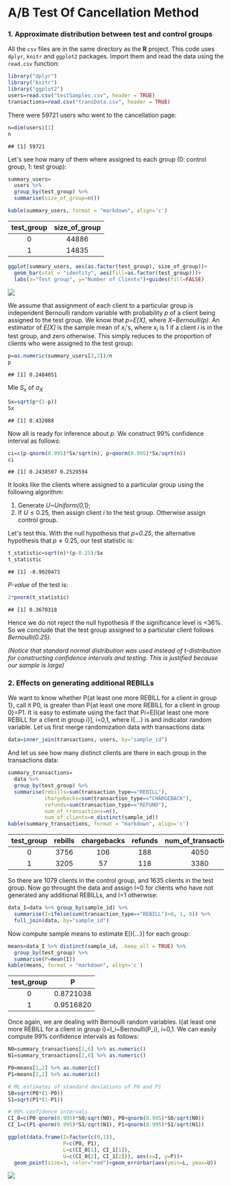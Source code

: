 A/B Test Of Cancellation Method
================

### 1. Approximate distribution between test and control groups

All the `csv` files are in the same directory as the **R** project. This code uses `dplyr`, `knitr` and `ggplot2` packages. Import them and read the data using the `read.csv` function:

``` r
library("dplyr")
library("knitr")
library("ggplot2")
users=read.csv("testSamples.csv", header = TRUE)
transactions=read.csv("transData.csv", header = TRUE)
```

There were 59721 users who went to the cancellation page:

``` r
n=dim(users)[1]
n
```

    ## [1] 59721

Let's see how many of them where assigned to each group (0: control group, 1: test group):

``` r
summary_users=
  users %>% 
  group_by(test_group) %>%
  summarise(size_of_group=n())

kable(summary_users, format = "markdown", align='c')
```

| test\_group | size\_of\_group |
|:-----------:|:---------------:|
|      0      |      44886      |
|      1      |      14835      |

``` r
ggplot(summary_users, aes(as.factor(test_group), size_of_group))+
  geom_bar(stat = "identity", aes(fill=as.factor(test_group)))+
  labs(x="Test group", y="Number of Clients")+guides(fill=FALSE)
```

![](test/unnamed-chunk-4-1.png)

We assume that assignment of each client to a particular group is independent Bernoulli random variable with probability *p* of a client being assigned to the test group. We know that *p=E\[X\]*, where *X~Bernoulli(p)*. An estimator of *E\[X\]* is the sample mean of *x*<sub>*i*</sub>'s, where *x*<sub>*i*</sub> is 1 if a client *i* is in the test group, and zero otherwise. This simply reduces to the proportion of clients who were assigned to the test group:

``` r
p=as.numeric(summary_users[2,2])/n
p
```

    ## [1] 0.2484051

Mle *S*<sub>*x*</sub> of *σ*<sub>*X*</sub>

``` r
Sx=sqrt(p*(1-p))
Sx
```

    ## [1] 0.432088

Now all is ready for inference about *p*. We construct 99% confidence interval as follows:

``` r
ci=c(p-qnorm(0.995)*Sx/sqrt(n), p+qnorm(0.995)*Sx/sqrt(n))
ci
```

    ## [1] 0.2438507 0.2529594

It looks like the clients where assigned to a particular group using the following algorithm:

1.  Generate *U~Uniform(0,1)*;
2.  If *U* ≤ 0.25, then assign client *i* to the test group. Otherwise assign control group.

Let's test this. With the null hypothesis that *p=0.25*, the alternative hypothesis that *p* ≠ 0.25, our test statistic is:

``` r
t_statistic=sqrt(n)*(p-0.25)/Sx
t_statistic
```

    ## [1] -0.9020473

*P-value* of the test is:

``` r
2*pnorm(t_statistic)
```

    ## [1] 0.3670318

Hence we do not reject the null hypothesis if the significance level is &lt;36%. So we conclude that the test group assigned to a particular client follows *Bernoulli(0.25)*.

*(Notice that standard normal distribution was used instead of t-distribution for constructing confidence intervals and testing. This is justified because our sample is large)*

### 2. Effects on generating additional REBILLs

We want to know whether P{at least one more REBILL for a client in group 1}, call it P0, is greater than P{at least one more REBILL for a client in group 0}=P1. It is easy to estimate using the fact that Pi=E\[I{at least one more REBILL for a client in group i}\], i=0,1, where I{...} is and indicator random variable. Let us first merge randomization data with transactions data:

``` r
data=inner_join(transactions, users, by="sample_id")
```

And let us see how many distinct clients are there in each group in the transactions data:

``` r
summary_transactions=
  data %>%
  group_by(test_group) %>%
  summarise(rebills=sum(transaction_type=="REBILL"),
            chargebacks=sum(transaction_type=="CHARGEBACK"),
            refunds=sum(transaction_type=="REFUND"),
            num_of_transactions=n(),
            num_of_clients=n_distinct(sample_id))
kable(summary_transactions, format = "markdown", align='c')
```

| test\_group | rebills | chargebacks | refunds | num\_of\_transactions | num\_of\_clients |
|:-----------:|:-------:|:-----------:|:-------:|:---------------------:|:----------------:|
|      0      |   3756  |     106     |   188   |          4050         |       1079       |
|      1      |   3205  |      57     |   118   |          3380         |       1635       |

So there are 1079 clients in the control group, and 1635 clients in the test group. Now go throught the data and assign I=0 for clients who have not generated any additional REBILLs, and I=1 otherwise:

``` r
data_I=data %>% group_by(sample_id) %>%
  summarise(I=ifelse(sum(transaction_type=="REBILL")>0, 1, 0)) %>%
  full_join(data, by="sample_id")
```

Now compute sample means to estimate E\[I{...}\] for each group:

``` r
means=data_I %>% distinct(sample_id, .keep_all = TRUE) %>%
  group_by(test_group) %>%
  summarise(P=mean(I))
kable(means, format = "markdown", align='c')
```

| test\_group |     P     |
|:-----------:|:---------:|
|      0      | 0.8721038 |
|      1      | 0.9516820 |

Once again, we are dealing with Bernoulli random variables. I{at least one more REBILL for a client in group i}=I\_i~Bernoulli(P\_i), i=0,1. We can easily compute 99% confidence intervals as follows:

``` r
N0=summary_transactions[1,6] %>% as.numeric()
N1=summary_transactions[2,6] %>% as.numeric()

P0=means[1,2] %>% as.numeric()
P1=means[2,2] %>% as.numeric()

# ML estimates of standard deviations of P0 and P1
S0=sqrt(P0*(1-P0))
S1=sqrt(P1*(1-P1))

# 99% confidence intervals
CI_0=c(P0-qnorm(0.995)*S0/sqrt(N0), P0+qnorm(0.995)*S0/sqrt(N0))
CI_1=c(P1-qnorm(0.995)*S1/sqrt(N1), P1+qnorm(0.995)*S1/sqrt(N1))

ggplot(data.frame(I=factor(c(0,1)),
                  P=c(P0, P1),
                  L=c(CI_0[1], CI_1[1]),
                  U=c(CI_0[2], CI_1[2])), aes(x=I, y=P))+
  geom_point(size=3, color="red")+geom_errorbar(aes(ymin=L, ymax=U))
```

![](test/unnamed-chunk-14-1.png)
